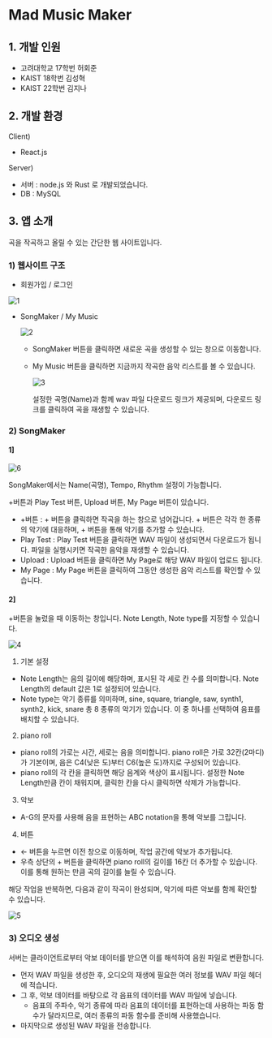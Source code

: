 # Mad Music Maker

## 1. 개발 인원

- 고려대학교 17학번 허회준
- KAIST 18학번 김성혁
- KAIST 22학번 김지나

## 2. 개발 환경

Client)

- React.js

Server)

- 서버 : node.js 와 Rust 로 개발되었습니다.
- DB : MySQL

## 3. 앱 소개

곡을 작곡하고 올릴 수 있는 간단한 웹 사이트입니다.

### 1) 웹사이트 구조

- 회원가입 / 로그인

![1](https://user-images.githubusercontent.com/80519883/185916951-1823044d-0ab1-404a-99bb-36c47babdb48.png)

- SongMaker / My Music
    
    ![2](https://user-images.githubusercontent.com/80519883/185917015-56cf3f06-22d0-4b7e-9efd-fc8db6149592.png)

    
    - SongMaker 버튼을 클릭하면 새로운 곡을 생성할 수 있는 창으로 이동합니다.
    - My Music 버튼을 클릭하면 지금까지 작곡한 음악 리스트를 볼 수 있습니다.
        
        ![3](https://user-images.githubusercontent.com/80519883/185917287-32781798-e7ef-4583-b216-780c5ea3ca51.png)
        
        설정한 곡명(Name)과 함께 wav 파일 다운로드 링크가 제공되며, 다운로드 링크를 클릭하여 곡을 재생할 수 있습니다.
        

### 2) SongMaker
#### 1]

![6](https://user-images.githubusercontent.com/80519883/185917271-83b3af5e-9104-498c-8853-4a42335ce33a.png)

SongMaker에서는 Name(곡명), Tempo, Rhythm 설정이 가능합니다.

+버튼과 Play Test 버튼, Upload 버튼, My Page 버튼이 있습니다.

- +버튼 : + 버튼을 클릭하면 작곡을 하는 창으로 넘어갑니다. + 버튼은 각각 한 종류의 악기에 대응하며, + 버튼을 통해 악기를 추가할 수 있습니다.
- Play Test : Play Test 버튼을 클릭하면 WAV 파일이 생성되면서 다운로드가 됩니다. 파일을 실행시키면 작곡한 음악을 재생할 수 있습니다.
- Upload : Upload 버튼을 클릭하면 My Page로 해당 WAV 파일이 업로드 됩니다.
- My Page : My Page 버튼을 클릭하여 그동안 생성한 음악 리스트를 확인할 수 있습니다.
#### 2]

+버튼을 눌렀을 때 이동하는 창입니다. Note Length, Note type를 지정할 수 있습니다.

![4](https://user-images.githubusercontent.com/80519883/185917201-19a18d9a-489e-4f58-93d4-e90a080e645d.png)

1) 기본 설정

- Note Length는 음의 길이에 해당하며, 표시된 각 세로 칸 수를 의미합니다. Note Length의 default 값은 1로 설정되어 있습니다.
- Note type는 악기 종류를 의미하며, sine, square, triangle, saw, synth1, synth2, kick, snare 총 8 종류의 악기가 있습니다. 이 중 하나를 선택하여 음표를 배치할 수 있습니다.

2) piano roll

- piano roll의 가로는 시간, 세로는 음을 의미합니다. piano roll은 가로 32칸(2마디)가 기본이며, 음은 C4(낮은 도)부터 C6(높은 도)까지로 구성되어 있습니다.
- piano roll의 각 칸을 클릭하면 해당 음계와 색상이 표시됩니다. 설정한 Note Length만큼 칸이 채워지며, 클릭한 칸을 다시 클릭하면 삭제가 가능합니다.

3) 악보

- A-G의 문자를 사용해 음을 표현하는 ABC notation을 통해 악보를 그립니다.

4) 버튼

- ← 버튼을 누르면 이전 창으로 이동하며, 작업 공간에 악보가 추가됩니다.
- 우측 상단의 + 버튼을 클릭하면 piano roll의 길이를 16칸 더 추가할 수 있습니다. 이를 통해 원하는 만큼 곡의 길이를 늘릴 수 있습니다.


해당 작업을 반복하면, 다음과 같이 작곡이 완성되며, 악기에 따른 악보를 함께 확인할 수 있습니다.

![5](https://user-images.githubusercontent.com/80519883/185917313-3715dd34-e0f4-461f-8e4e-25aa072a1eb6.png)

### 3) 오디오 생성

서버는 클라이언트로부터 악보 데이터를 받으면 이를 해석하여 음원 파일로 변환합니다.

- 먼저 WAV 파일을 생성한 후, 오디오의 재생에 필요한 여러 정보를 WAV 파일 헤더에 적습니다.
- 그 후, 악보 데이터를 바탕으로 각 음표의 데이터를 WAV 파일에 넣습니다.
    - 음표의 주파수, 악기 종류에 따라 음표의 데이터를 표현하는데 사용하는 파동 함수가 달라지므로, 여러 종류의 파동 함수를 준비해 사용했습니다.
- 마지막으로 생성된 WAV 파일을 전송합니다.
